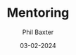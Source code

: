 ---
layout: post

title: Mentoring
description: Guidelines for being a great mentor
summary: Mentoring can sometimes seem a little scary, after all, your mentee is relying on you to guide them responsibly, accurately, and with confidence. This guide will hopefully help you understand what your role as a mentor is and where your responsibilities lie.

date: 03-02-2024
comingSoon: true

author: Phil Baxter
role: Lead Developer
bio:
profile:
---